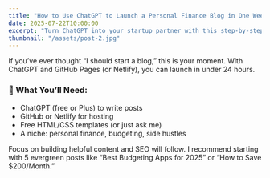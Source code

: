 ```yaml
---
title: "How to Use ChatGPT to Launch a Personal Finance Blog in One Weekend"
date: 2025-07-22T10:00:00
excerpt: "Turn ChatGPT into your startup partner with this step-by-step blog launch plan."
thumbnail: "/assets/post-2.jpg"
---
```



If you’ve ever thought “I should start a blog,” this is your moment. With ChatGPT and GitHub Pages (or Netlify), you can launch in under 24 hours.

### 🚀 What You’ll Need:
- ChatGPT (free or Plus) to write posts
- GitHub or Netlify for hosting
- Free HTML/CSS templates (or just ask me)
- A niche: personal finance, budgeting, side hustles

Focus on building helpful content and SEO will follow. I recommend starting with 5 evergreen posts like “Best Budgeting Apps for 2025” or “How to Save $200/Month.”

